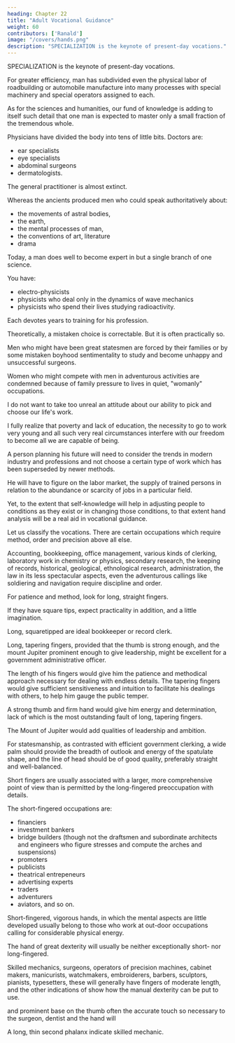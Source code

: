 ```yaml
---
heading: Chapter 22
title: "Adult Vocational Guidance"
weight: 60
contributors: ['Ranald']
image: "/covers/hands.png"
description: "SPECIALIZATION is the keynote of present-day vocations."
---
```



SPECIALIZATION is the keynote of present-day vocations.

For greater efficiency, man has subdivided even the physical labor of roadbuilding or automobile manufacture into many processes with special machinery and special operators assigned to each. 

As for the sciences and humanities, our fund of knowledge is adding to itself such detail that one man is expected to master only a small fraction of the tremendous whole. 

Physicians have divided the body into tens of little bits. Doctors are:
- ear specialists
- eye specialists
- abdominal surgeons
- dermatologists. 

The general practitioner is almost extinct. 

Whereas the ancients produced men who could speak authoritatively about:
- the movements of astral bodies,
- the earth, 
- the mental processes of man, 
- the conventions of art, literature
- drama

Today, a man does well to become expert in but a single branch of one science. 

You have:
- electro-physicists
- physicists who deal only in the dynamics of wave mechanics
- physicists who spend their lives studying radioactivity.

Each devotes years to training for his profession. 

Theoretically, a mistaken choice is correctable. But it is often practically so.

Men who might have been great statesmen are forced by their families or by some mistaken boyhood sentimentality to study and become unhappy and unsuccessful surgeons. 

Women who might compete with men in adventurous activities are condemned because of family pressure to lives in quiet, "womanly" occupations.

I do not want to take too unreal an attitude about our ability to pick and choose our life's work. 

I fully realize that poverty and lack of education, the necessity to go to work very young and all such very real circumstances interfere with our freedom to become all we are capable of being. 

A person planning his future will need to consider the trends in modern industry and professions and not choose a certain type of work which has been superseded by newer methods. 

He will have to figure on the labor market, the supply of trained persons in relation to the abundance or scarcity of jobs in a particular field. 

Yet, to the extent that self-knowledge will help in adjusting people to conditions as they exist or in changing those conditions, to that extent hand analysis will be a real aid in vocational guidance.

Let us classify the vocations. There are certain occupations which require method, order and precision above all else.

Accounting, bookkeeping, office management, various kinds of clerking, laboratory work in chemistry or physics, secondary research, the keeping of records, historical, geological, ethnological research,
administration, the law in its less spectacular aspects, even the adventurous callings like soldiering and navigation require discipline and order. 

For patience and method, look for long, straight fingers. 



If they have square tips, expect practicality in addition, and a little imagination. 

Long, squaretipped are ideal bookkeeper or record clerk.

Long, tapering fingers, provided that the thumb is strong enough, and the mount Jupiter prominent enough to give leadership, might be excellent for a government administrative officer. 

The length of his fingers would give him the patience and methodical approach necessary for dealing with endless details. The tapering fingers would give sufficient sensitiveness and intuition to facilitate his dealings with others, to help him gauge the public temper. 

A strong thumb and firm hand would give him energy and determination, lack of which is the most outstanding fault of long, tapering fingers. 

The Mount of Jupiter would add qualities of leadership and ambition. 

For statesmanship, as contrasted with efficient government clerking, a wide palm should provide the breadth of outlook and energy of the spatulate shape, and the line of head should be of good quality, preferably straight and well-balanced.

Short fingers are usually associated with a larger, more comprehensive point of view than is permitted by the long-fingered preoccupation with details. 

The short-fingered occupations are:
- financiers
- investment bankers
- bridge builders (though not the draftsmen and subordinate architects and engineers who figure stresses and compute the arches and suspensions)
- promoters
- publicists
- theatrical entrepeneurs
- advertising experts
- traders
- adventurers
- aviators, and so on. 

Short-fingered, vigorous hands, in which the mental aspects are little developed usually belong to those who work at out-door occupations calling for considerable physical energy.

The hand of great dexterity will usually be neither exceptionally short- nor long-fingered. 

Skilled mechanics, surgeons, operators of precision machines, cabinet makers, manicurists, watchmakers, embroiderers, barbers, sculptors, pianists, typesetters, these will generally have fingers of moderate length, and the other indications of show how the manual dexterity can be put to use.

and prominent base on the thumb often
the accurate touch so necessary to the surgeon, dentist and
the hand will

A long, thin second phalanx
indicate
skilled mechanic.

